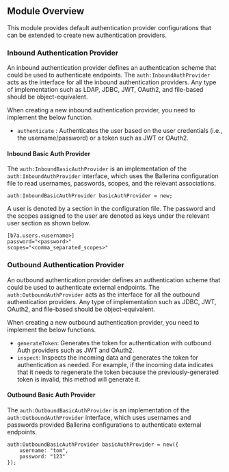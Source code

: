 ## Module Overview

This module provides default authentication provider configurations that can be extended to create new authentication providers.

### Inbound Authentication Provider

An inbound authentication provider defines an authentication scheme that could be used to authenticate endpoints. The `auth:InboundAuthProvider` acts as the interface for all the inbound authentication providers. Any type of implementation such as LDAP, JDBC, JWT, OAuth2, and file-based should be object-equivalent.

When creating a new inbound authentication provider, you need to implement the below function.
- `authenticate` : Authenticates the user based on the user credentials (i.e., the username/password) or a token such as JWT or OAuth2.

#### Inbound Basic Auth Provider

The `auth:InboundBasicAuthProvider` is an implementation of the `auth:InboundAuthProvider` interface, which uses the Ballerina configuration file to read usernames, passwords, scopes, and the relevant associations.

```ballerina
auth:InboundBasicAuthProvider basicAuthProvider = new;
```

A user is denoted by a section in the configuration file. The password and the scopes assigned to the user are denoted as keys under the relevant user section as shown below.

 ```
 [b7a.users.<username>]
 password="<password>"
 scopes="<comma_separated_scopes>"
 ```
 
### Outbound Authentication Provider

An outbound authentication provider defines an authentication scheme that could be used to authenticate external endpoints. The `auth:OutboundAuthProvider` acts as the interface for all the outbound authentication providers. Any type of implementation such as JDBC, JWT, OAuth2, and file-based should be object-equivalent.

When creating a new outbound authentication provider, you need to implement the below functions.
- `generateToken`: Generates the token for authentication with outbound Auth providers such as JWT and OAuth2.
- `inspect`: Inspects the incoming data and generates the token for authentication as needed. For example, if the incoming data indicates that it needs to regenerate the token because the previously-generated token is invalid, this method will generate it.

#### Outbound Basic Auth Provider

The `auth:OutboundBasicAuthProvider` is an implementation of the `auth:OutboundAuthProvider` interface, which uses
 usernames and passwords provided Ballerina configurations to authenticate external endpoints.

```ballerina
auth:OutboundBasicAuthProvider basicAuthProvider = new({
    username: "tom",
    password: "123"
});
```

